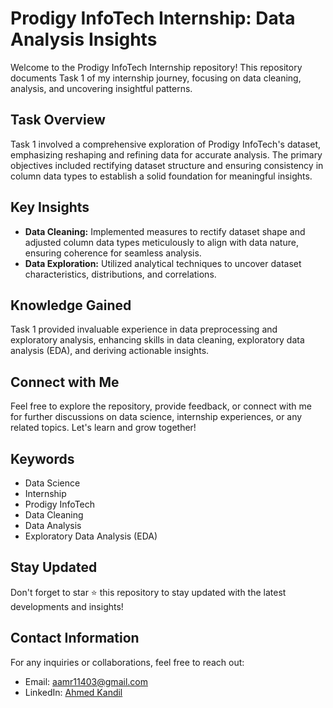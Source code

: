 # Prodigy InfoTech Internship: Data Analysis Insights

Welcome to the Prodigy InfoTech Internship repository! This repository documents Task 1 of my internship journey, focusing on data cleaning, analysis, and uncovering insightful patterns.

## Task Overview

Task 1 involved a comprehensive exploration of Prodigy InfoTech's dataset, emphasizing reshaping and refining data for accurate analysis. The primary objectives included rectifying dataset structure and ensuring consistency in column data types to establish a solid foundation for meaningful insights.

## Key Insights

- **Data Cleaning:** Implemented measures to rectify dataset shape and adjusted column data types meticulously to align with data nature, ensuring coherence for seamless analysis.
- **Data Exploration:** Utilized analytical techniques to uncover dataset characteristics, distributions, and correlations.

## Knowledge Gained

Task 1 provided invaluable experience in data preprocessing and exploratory analysis, enhancing skills in data cleaning, exploratory data analysis (EDA), and deriving actionable insights.

## Connect with Me

Feel free to explore the repository, provide feedback, or connect with me for further discussions on data science, internship experiences, or any related topics. Let's learn and grow together!

## Keywords

- Data Science
- Internship
- Prodigy InfoTech
- Data Cleaning
- Data Analysis
- Exploratory Data Analysis (EDA)

## Stay Updated

Don't forget to star ⭐ this repository to stay updated with the latest developments and insights!

## Contact Information

For any inquiries or collaborations, feel free to reach out:

- Email: [aamr11403@gmail.com](mailto:aamr11403@gmail.com)
- LinkedIn: [Ahmed Kandil](https://www.linkedin.com/in/ahmed-kandil-/)
